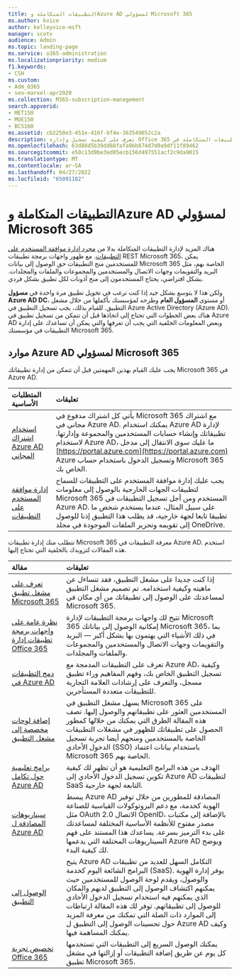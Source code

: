 ```yaml
---
title: التطبيقات المتكاملة وAzure AD لمسؤولي Microsoft 365
ms.author: kvice
author: kelleyvice-msft
manager: scotv
audience: Admin
ms.topic: landing-page
ms.service: o365-administration
ms.localizationpriority: medium
f1.keywords:
- CSH
ms.custom:
- Adm_O365
- seo-marvel-apr2020
ms.collection: M365-subscription-management
search.appverid:
- MET150
- MOE150
- BCS160
ms.assetid: cb2250e3-451e-416f-bf4e-363549652c2a
description: تعرف على كيفية تسجيل وإدارة Office 365 التطبيقات المتكاملة في Azure AD، ما يسمح بتخويلات التطبيقات على **مسؤول Azure AD DC**، أو مستوى **المسؤول العام**.
ms.openlocfilehash: 63d88d5b39dd88fafa9bb874d7d0a9df11f89462
ms.sourcegitcommit: e50c13d9be3ed05ecb156d497551acf2c9da9015
ms.translationtype: MT
ms.contentlocale: ar-SA
ms.lasthandoff: 04/27/2022
ms.locfileid: "65091182"
---
```

# <a name="integrated-apps-and-azure-ad-for-microsoft-365-administrators"></a>التطبيقات المتكاملة وAzure AD لمسؤولي Microsoft 365

هناك المزيد لإدارة التطبيقات المتكاملة بدلا من [مجرد إدارة موافقة المستخدم على التطبيقات](../admin/misc/user-consent.md). مع ظهور واجهات برمجة تطبيقات REST Microsoft 365، يمكن للمستخدمين منح التطبيقات حق الوصول إلى بيانات Microsoft 365 الخاصة بهم، مثل البريد والتقويمات وجهات الاتصال والمستخدمين والمجموعات والملفات والمجلدات. بشكل افتراضي، يحتاج المستخدمون إلى منح أذونات لكل تطبيق بشكل فردي. 

ولكن هذا لا يتوسع بشكل جيد إذا كنت ترغب في تخويل تطبيق مرة واحدة في **مسؤول Azure AD DC**، أو مستوى **المسؤول العام** وطرحه لمؤسستك بأكملها من خلال مشغل التطبيق. للقيام بذلك، يجب تسجيل التطبيق في Azure Active Directory (Azure AD). هناك بعض الخطوات التي تحتاج إلى اتخاذها قبل أن تتمكن من تسجيل تطبيق في Azure AD وبعض المعلومات الخلفية التي يجب أن تعرفها والتي يمكن أن تساعدك على إدارة التطبيقات في مؤسستك Microsoft 365.
  
## <a name="azure-ad-resources-for-microsoft-365-admins"></a>موارد Azure AD لمسؤولي Microsoft 365

يجب عليك القيام بهذين المهمتين قبل أن تتمكن من إدارة تطبيقاتك Microsoft 365 في Azure AD.
  
|المتطلبات الأساسية|تعليقات|
|:-----|:-----|
|[استخدام اشتراك Azure AD المجاني](../compliance/use-your-free-azure-ad-subscription-in-office-365.md) <br/> |يأتي كل اشتراك مدفوع في Microsoft 365 مع اشتراك مجاني في Azure AD. يمكنك استخدام Azure AD لإدارة تطبيقاتك وإنشاء حسابات المستخدمين والمجموعة وإدارتها. لاستخدام Azure AD، ما عليك سوى الانتقال إلى مدخل [https://portal.azure.com](https://portal.azure.com) Azure وتسجيل الدخول باستخدام حساب Microsoft 365 الخاص بك.  <br/> |
|[إدارة موافقة المستخدم على التطبيقات](../admin/misc/user-consent.md) <br/> |يجب عليك إدارة موافقة المستخدم على التطبيقات للسماح لتطبيقات الجهات الخارجية بالوصول إلى معلومات Microsoft 365 المستخدم ومن أجل تسجيل التطبيقات في Azure AD. على سبيل المثال، عندما يستخدم شخص ما تطبيقا تابعا لجهة خارجية، قد يطلب هذا التطبيق إذنا للوصول إلى تقويمه وتحرير الملفات الموجودة في مجلد OneDrive.  <br/> |
   
تتطلب منك إدارة تطبيقات Microsoft 365 معرفة التطبيقات في Azure AD. استخدم هذه المقالات لتزويدك بالخلفية التي تحتاج إليها.
  
|مقالة|تعليقات|
|:-----|:-----|
|[تعرف على مشغل تطبيق Microsoft 365](https://support.microsoft.com/office/meet-the-microsoft-365-app-launcher-79f12104-6fed-442f-96a0-eb089a3f476a) <br/> |إذا كنت جديدا على مشغل التطبيق، فقد تتساءل عن ماهيته وكيفية استخدامه. تم تصميم مشغل التطبيق لمساعدتك على الوصول إلى تطبيقاتك من أي مكان في Microsoft 365.  <br/> |
|[نظرة عامة على واجهات برمجة تطبيقات إدارة Office 365](/office/office-365-management-api/office-365-management-apis-overview) <br/> |تتيح لك واجهات برمجة التطبيقات لإدارة Microsoft 365 إمكانية الوصول إلى بياناتك Microsoft 365، بما في ذلك الأشياء التي يهتمون بها بشكل أكبر — البريد والتقويمات وجهات الاتصال والمستخدمين والمجموعات والملفات والمجلدات. <br/> |
|[دمج التطبيقات في Azure AD](/azure/active-directory/develop/quickstart-v1-add-azure-ad-app) <br/> | تعرف على التطبيقات المدمجة مع Azure AD، وكيفية تسجيل التطبيق الخاص بك، وفهم المفاهيم وراء تطبيق مسجل، والتعرف على إرشادات العلامة التجارية للتطبيقات متعددة المستأجرين.  <br/> |
|[إضافة لوحات مخصصة إلى مشغل التطبيق](/office365/admin/manage/customize-the-app-launcher)  <br/> |يسهل مشغل التطبيق في Microsoft 365 على المستخدمين العثور على تطبيقاتهم والوصول إليها. تصف هذه المقالة الطرق التي يمكنك من خلالها كمطور الحصول على تطبيقاتك للظهور في مشغلات التطبيقات الخاصة بالمستخدمين ومنحهم أيضا تجربة تسجيل الدخول الأحادي (SSO) باستخدام بيانات اعتماد Microsoft 365 الخاصة بهم.  <br/> |
|[برامج تعليمية حول تكامل Azure AD](/azure/active-directory/saas-apps/tutorial-list) <br/> |الهدف من هذه البرامج التعليمية هو أن تظهر لك كيفية تكوين تسجيل الدخول الأحادي إلى Azure AD لتطبيقات SaaS التابعة لجهة خارجية.  <br/> |
|[سيناريوهات المصادقة ل Azure AD](/azure/active-directory/develop/authentication-vs-authorization) <br/> |يبسط Azure AD المصادقة للمطورين من خلال توفير الهوية كخدمة، مع دعم البروتوكولات القياسية للصناعة مثل OAuth 2.0 الاتصال OpenID، بالإضافة إلى مكتبات مصدر مفتوح للأنظمة الأساسية المختلفة لمساعدتك على بدء الترميز بسرعة. يساعدك هذا المستند على فهم السيناريوهات المختلفة التي يدعمها Azure AD ويوضح لك كيفية البدء.  <br/> |
|[الوصول إلى التطبيق](/azure/active-directory/manage-apps/what-is-access-management) <br/> |يتيح Azure AD التكامل السهل للعديد من تطبيقات البرامج الشائعة اليوم كخدمة (SaaS). يوفر إدارة الهوية والوصول، ويقدم لوحة الوصول للمستخدمين حيث يمكنهم اكتشاف الوصول إلى التطبيق لديهم والمكان الذي يمكنهم فيه استخدام تسجيل الدخول الأحادي للوصول إلى تطبيقاتهم. توفر لك هذه المقالة ارتباطات إلى الموارد ذات الصلة التي تمكنك من معرفة المزيد حول تحسينات الوصول إلى التطبيق ل Azure AD وكيف يمكنك المساهمة فيها.  <br/> |
|[تخصيص تجربة Office 365](https://support.microsoft.com/office/personalize-your-office-365-experience-eb34a21b-52fa-4fbf-a8d5-146132242985) <br/> |يمكنك الوصول السريع إلى التطبيقات التي تستخدمها كل يوم عن طريق إضافة التطبيقات أو إزالتها في مشغل تطبيق Microsoft 365.  <br/> |
